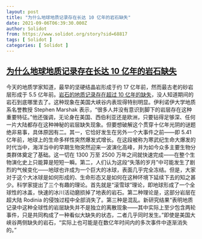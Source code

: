 ```yaml
---
layout: post
title: "为什么地球地质记录存在长达 10 亿年的岩石缺失"
date: 2021-09-06T06:39:30.000Z
author: Solidot
from: https://www.solidot.org/story?sid=68817
tags: [ Solidot ]
categories: [ Solidot ]
---
```

<!--1630910370000-->
[为什么地球地质记录存在长达 10 亿年的岩石缺失](https://www.solidot.org/story?sid=68817)
------

<div>
今天的地质学家知道，最早的坚硬结晶岩形成于约 17 亿年前，然而最古老的砂岩层形成于 5.5 亿年前。<a href="https://www.bbc.com/future/article/20210901-the-strange-race-to-track-down-a-missing-billion-years" target="_blank">岩石的地质记录存在超过 10 亿年的缺失</a>，没人知道期间的岩石到底哪里去了。这种现象在美国大峡谷内表现得特别明显。伊利诺伊大学地质系名誉教授 Stephen Marshak 表示，“很多人并没有意识到脚下的岩层存在这种重要特征。”他还强调，无论身在美国、西伯利亚还是欧洲，只要钻得足够深、任何一片大陆都存在这种神秘的岩层缺失现象。但要想破解这个贯穿十亿年光阴的谜题绝非易事，具体原因有二。其一，它恰好发生在另外一个大事件之前——即 5.41 亿年前，地球上的生命多样性突然爆发式增长。在这段被称为寒武纪生命大爆发的时代当中，海洋当中的早期生物突然迎来一波演化高峰，并为如今众多主要生物分类群体奠定了基础。这一切在 1300 万至 2500 万年之间就快速完成——在整个生物演化史上只能算是短短一瞬。第二，人们认为这段“失落的岁月”中可能发生了剧烈的气候变化——地球也许成为一个巨大的冰球，表面几乎完全冻结。但是，大家对于这个大冰球是如何形成的、生命形态又是如何在这种环境下延续下去的知之甚少。科学家提出了三个有趣的理论。首先就是“滚雪球”理论，即地球形成了一个全球性的冰盖，快速的冰川活动磨损掉了地表的岩石。第二种理论是，这部分岩层在超大陆 Rodinia 的侵蚀过程中全部消失了。第三种是混乱。新研究结果“表明地质记录中这种全球性的岩层缺失并不是独立的离散现象——其中实际上至少包含两轮事件，只是共同构成了一种看似大缺失的状态，二者几乎同时发生。”即使是美国大峡谷两侧缺失的岩石，“实际上也可能是在数亿年时间内的多次事件中逐渐消失的。”
</div>
